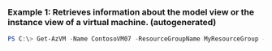 ### Example 1: Retrieves information about the model view or the instance view of a virtual machine. (autogenerated)
```powershell
PS C:\> Get-AzVM -Name ContosoVM07 -ResourceGroupName MyResourceGroup -Status {Status}
```


